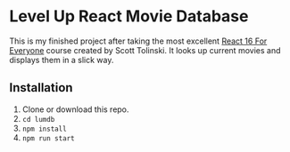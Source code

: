 # Level Up React Movie Database

This is my finished project after taking the most excellent [React 16 For Everyone](https://www.leveluptutorials.com/tutorials/react-16-for-everyone) course created by Scott Tolinski. It looks up current movies and displays them in a slick way.

## Installation

1.  Clone or download this repo.
1.  `cd lumdb`
1.  `npm install`
1.  `npm run start`
